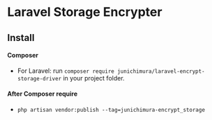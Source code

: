 # Laravel Storage Encrypter

## Install

#### Composer
* For Laravel: run `composer require junichimura/laravel-encrypt-storage-driver` in your project folder.

#### After Composer require
* `php artisan vendor:publish --tag=junichimura-encrypt_storage`
